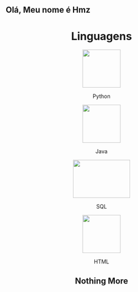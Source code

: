## Olá, Meu nome é Hmz

<header>
  <main>
    <h1>Linguagens</h1>
    <section align="center">
      <img src="https://upload.wikimedia.org/wikipedia/commons/c/c3/Python-logo-notext.svg" width="100" height="100">
      <p>Python</p>
    </section>
    <section align="center">
      <img src="https://upload.wikimedia.org/wikipedia/en/3/30/Java_programming_language_logo.svg" width="100" height="100">
      <p>Java</p>
    </section>
    <section align="center">
      <img src="https://upload.wikimedia.org/wikipedia/commons/8/87/Sql_data_base_with_logo.png" width="150" height="100">
      <p>SQL</p>
    </section>
    <section align="center">
      <img src="https://upload.wikimedia.org/wikipedia/commons/6/61/HTML5_logo_and_wordmark.svg" width="100" height="100">
      <p>HTML</p>
    </section>
    <h2>Nothing More</h2>
  </main>
</header>
